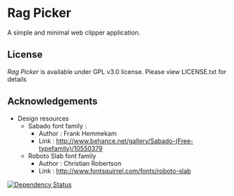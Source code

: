 # Rag Picker

A simple and minimal web clipper application.

## License

*Rag Picker* is available under GPL v3.0 license. Please view LICENSE.txt for
details

## Acknowledgements

- Design resources
  - Sabado font family :
    - Author : Frank Hemmekam
    - Link : http://www.behance.net/gallery/Sabado-(Free-typefamily)/10550379
  - Roboto Slab font family
    - Author : Christian Robertson
    - Link : http://www.fontsquirrel.com/fonts/roboto-slab

[![Dependency Status](https://gemnasium.com/figaeus/RagPicker.png)](https://gemnasium.com/figaeus/RagPicker)
